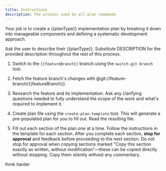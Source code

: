 ```yaml
---
title: Instructions
description: The process used by all plan commands
---
```


Your job is to create a {{planType}} implementation plan by breaking it down into manageable components and defining a systematic development approach.

Ask the user to describe their {{planType}}. Substitute DESCRIPTION for the provided description throughout the rest of this process.

1. Switch to the `{{featureBranch}}` branch using the `switch-git-branch` tool.

2. Fetch the feature branch's changes with @git://feature-branch/{{featureBranch}}.

3. Research the feature and its implementation. Ask any clarifying questions needed to fully understand the scope of the work and what's required to implement it.

4. Create plan file using the `create-plan-template` tool. This will generate a pre-populated plan for you to fill out. Read the resulting file.

5. Fill out each section of the plan one at a time. Follow the instructions in the template for each section. After you complete each section, **stop for approval** and feedback before proceeding to the next section. Do not stop for approval when copying sections marked "Copy this section exactly as written, without modification"—these can be copied directly without stopping. Copy them silently without any commentary.

think harder
